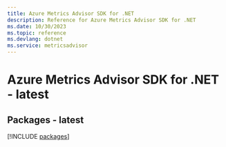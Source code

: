 ```yaml
---
title: Azure Metrics Advisor SDK for .NET
description: Reference for Azure Metrics Advisor SDK for .NET
ms.date: 10/30/2023
ms.topic: reference
ms.devlang: dotnet
ms.service: metricsadvisor
---
```

# Azure Metrics Advisor SDK for .NET - latest
## Packages - latest
[!INCLUDE [packages](metrics-advisor-index.md)]